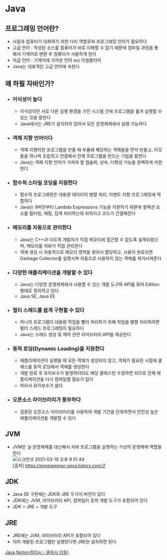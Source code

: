# Java  

## 프로그래밍 언어란?  
  - 사람과 컴퓨터가 대화하기 위한 다리 역할로써 프로그래밍 언어가 필요하다  
  - 고급 언어 : 작성된 소스를 컴퓨터가 바로 이해할 수 없기 때문에 컴파일 과정을 통해서 기계어로 변환 후 컴퓨터가 사용하게 된다  
  - 저급 언어 : 기계어에 가까운 언어 ex) 어셈블리어  
  - Java는 대표적인 고급 언어에 속한다  

## 왜 하필 자바인가?  
  - ### 이식성이 높다
    -  이식성이란 서로 다른 실행 환경을 가진 시스템 간에 프로그램을 옮겨 실행할 수 있는 것을 말한다  
    -  Java에서는 JRE가 설치되어 있어서 모든 운영체제에서 실행 가능하다  
  - ### 객체 지향 언어이다  
    - 객체 지향이란 프로그램을 만들 때 부품에 해당하는 객체들을 먼저 만들고, 이것들을 하나씩 조립하고 연결해서 전체 프로그램을 만드는 기법을 말한다  
    - Java는 객체 지향 언어가 가져야 할 캡슐화, 상속, 다형성 기능을 완벽하게 지원한다  
  - ### 함수적 스타일 코딩을 지원한다  
    - 함수적 프로그래밍은 대용량 데이터의 병렬 처리, 이벤트 지향 프로그래밍에 적합하다  
    - Java는 8버전부터 Lambda Expressions 기능을 지원하기 때문에 컬렉션 요소를 필터링, 매핑, 집계 처리하는데 쉬워지고 코드가 간결해진다  
  - ### 메모리를 자동으로 관리한다  
    - Java는 C++과 다르게 개발자가 직접 메모리에 접근할 수 없도록 설계되었으며, 메모리를 자바가 직접 관리한다  
    - 객체 생성 시 자동적으로 메모리 영역을 찾아서 할당하고, 사용이 완료되면 Garbage Collector를 실행시켜 자동으로 사용하지 않는 객체를 제거시켜준다  
  - ### 다양한 애플리케이션을 개발할 수 있다  
    - Java는 다양한 운영체제에서 사용할 수 있는 개발 도구와 API를 묶어 Edition 형태로 정의하고 있다  
    - Java SE, Java EE  
  - ### 멀티 스레드를 쉽게 구현할 수 있다  
    - 하나의 프로그램이 대용량 작업을 빨리 처리하기 위해 작업을 병렬 처리하려면 멀티 스레드 프로그래밍이 필요하다  
    - Java는 스레드 생성 및 제어 관련 라이브러리 API를 제공한다  
  - ### 동적 로딩(Dynamic Loading)을 지원한다  
    - 애플리케이션이 실행될 때 모든 객체가 생성되지 않고, 객체가 필요한 시점에 클래스를 동적 로딩해서 객체를 생성한다  
    - 개발 완료 후 유지보수가 발생하더라도 해당 클래스만 수정하면 되므로 전체 애플리케이션을 다시 컴파일할 필요가 없다  
    - 따라서 유지보수가 쉽다  
  - ### 오픈소스 라이브러리가 풍부하다  
    - 검증된 오픈소스 라이브러리를 사용하여 개발 기간을 단축하면서 안전성 높은 애플리케이션을 개발할 수 있다  

## JVM  
  - JVM은 실 운영체제를 대신해서 자바 프로그램을 실행하는 가상의 운영체제 역할을 한다  
  ![스크린샷 2021-03-18 오후 9 51 44](https://user-images.githubusercontent.com/66231761/111629787-0399fe00-8835-11eb-902d-9c3707ec6f64.png)  
  [출처] https://programmer-seva.tistory.com/2  
  
## JDK  
  - Java SE 구현체는 JDK와 JRE 두가지 버전이 있다  
  - JDK에는 JVM, 라이브러리 API, 컴파일러 등의 개발 도구가 포함되어 있다  
  - JDK = JRE + 개발 도구
## JRE  
  - JRE에는 JVM, 라이브러리 API가 포함되어 있다  
  - 이미 개발된 프로그램만 실행한다면 JRE만 설치하면 된다  
  
[Java Notion정리(👉 클릭시 이동)](https://www.notion.so/Java-3a4fb8298c8d4b1faaf5adefbe9ab2cb)
